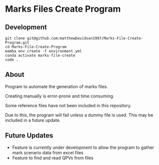 # Marks Files Create Program

## Development

```shell
git clone git@github.com:matthewDavidson1997/Marks-File-Create-Program.git
cd Marks-File-Create-Program
mamba env create -f environment.yml
conda activate marks-file-create
code .
```

## About

Program to automate the generation of marks files.

Creating manually is error-prone and time consuming.

Some reference files have not been included in this repository. 

Due to this, the program will fail unless a dummy file is used. This may be included in a future update.

## Future Updates

- Feature is currently under development to allow the program to gather mark scenario data from excel files
- Feature to find and read QPVs from files
